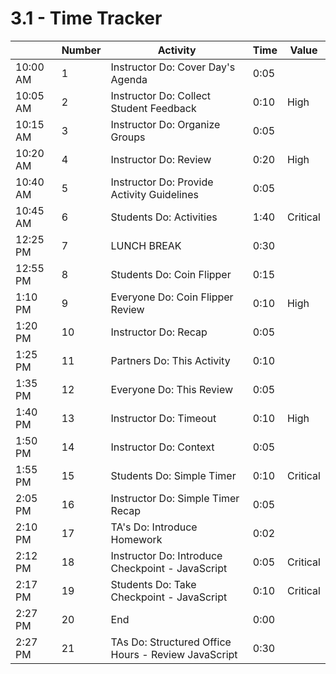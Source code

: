 # 3.1 - Time Tracker

|          | Number | Activity                                            | Time | Value    |
| -------- | ------ | --------------------------------------------------- | ---- | -------- |
| 10:00 AM | 1      | Instructor Do: Cover Day's Agenda                   | 0:05 |          |
| 10:05 AM | 2      | Instructor Do: Collect Student Feedback             | 0:10 | High     |
| 10:15 AM | 3      | Instructor Do: Organize Groups                      | 0:05 |          |
| 10:20 AM | 4      | Instructor Do: Review                               | 0:20 | High     |
| 10:40 AM | 5      | Instructor Do: Provide Activity Guidelines          | 0:05 |          |
| 10:45 AM | 6      | Students Do: Activities                             | 1:40 | Critical |
| 12:25 PM | 7      | LUNCH BREAK                                         | 0:30 |          |
| 12:55 PM | 8      | Students Do: Coin Flipper                           | 0:15 |          |
| 1:10 PM  | 9      | Everyone Do: Coin Flipper Review                    | 0:10 | High     |
| 1:20 PM  | 10     | Instructor Do: Recap                                | 0:05 |          |
| 1:25 PM  | 11     | Partners Do: This Activity                          | 0:10 |          |
| 1:35 PM  | 12     | Everyone Do: This Review                            | 0:05 |          |
| 1:40 PM  | 13     | Instructor Do: Timeout                              | 0:10 | High     |
| 1:50 PM  | 14     | Instructor Do: Context                              | 0:05 |          |
| 1:55 PM  | 15     | Students Do: Simple Timer                           | 0:10 | Critical |
| 2:05 PM  | 16     | Instructor Do: Simple Timer Recap                   | 0:05 |          |
| 2:10 PM  | 17     | TA's Do: Introduce Homework                         | 0:02 |          |
| 2:12 PM  | 18     | Instructor Do: Introduce Checkpoint - JavaScript    | 0:05 | Critical |
| 2:17 PM  | 19     | Students Do: Take Checkpoint - JavaScript           | 0:10 | Critical |
| 2:27 PM  | 20     | End                                                 | 0:00 |          |
| 2:27 PM  | 21     | TAs Do: Structured Office Hours - Review JavaScript | 0:30 |          |
